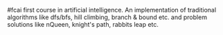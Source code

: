#fcai
first course in artificial intelligence. An implementation of traditional algorithms like dfs/bfs, hill climbing, branch &amp; bound etc. and problem solutions like nQueen, knight's path, rabbits leap etc.

